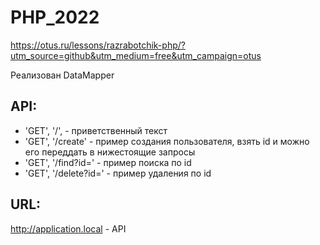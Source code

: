 # PHP_2022

https://otus.ru/lessons/razrabotchik-php/?utm_source=github&utm_medium=free&utm_campaign=otus


Реализован DataMapper

## API:
- 'GET', '/', - приветственный текст 
- 'GET', '/create' - пример создания пользователя, взять id и можно его переддать в нижестоящие запросы 
- 'GET', '/find?id=<id>' - пример поиска по id
- 'GET', '/delete?id=<id>' - пример удаления по id
## URL:

http://application.local - API
